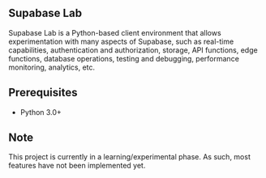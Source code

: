## Supabase Lab
Supabase Lab is a Python-based client environment that allows experimentation with many aspects of Supabase, such as real-time capabilities, authentication and authorization, storage, API functions, edge functions, database operations, testing and debugging, performance monitoring, analytics, etc.

## Prerequisites
* Python 3.0+

## Note
This project is currently in a learning/experimental phase.  As such, most features have not been implemented yet.
